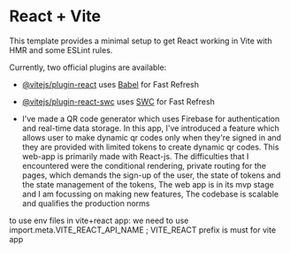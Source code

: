 # React + Vite

This template provides a minimal setup to get React working in Vite with HMR and some ESLint rules.

Currently, two official plugins are available:

- [@vitejs/plugin-react](https://github.com/vitejs/vite-plugin-react/blob/main/packages/plugin-react/README.md) uses [Babel](https://babeljs.io/) for Fast Refresh
- [@vitejs/plugin-react-swc](https://github.com/vitejs/vite-plugin-react-swc) uses [SWC](https://swc.rs/) for Fast Refresh

- I've made a QR code generator which uses Firebase for authentication and real-time data storage. In this app, I've introduced a feature which allows user to make dynamic qr codes only when they're signed in and they are provided with limited tokens to create dynamic qr codes. This web-app is primarily made with React-js. The difficulties that I encountered were the conditional rendering, private routing for the pages, which demands the sign-up of the user, the state of tokens and the state management of the tokens, The web app is in its mvp stage and I am focussing on making new features, The codebase is scalable and qualifies the production norms

to use env files in vite+react app: we need to use import.meta.VITE_REACT_API_NAME ; VITE_REACT prefix is must for vite app
